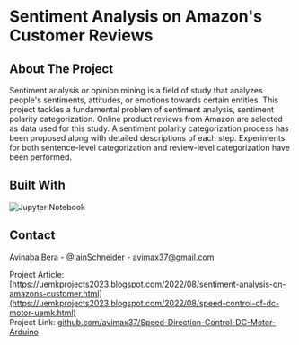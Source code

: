 # Sentiment Analysis on Amazon's Customer Reviews

## About The Project

Sentiment analysis or opinion mining is a field of study that analyzes people's sentiments, attitudes, or emotions towards certain entities. This project tackles a fundamental problem of sentiment analysis, sentiment polarity categorization. Online product reviews from Amazon are selected as data used for this study. A sentiment polarity categorization process has been proposed along with detailed descriptions of each step. Experiments for both sentence-level categorization and review-level categorization have been performed.

## Built With

![Jupyter Notebook](https://img.shields.io/badge/jupyter-%23FA0F00.svg?style=for-the-badge&logo=jupyter&logoColor=white)

## Contact

Avinaba Bera - [@IainSchneider](https://twitter.com/IainSchneider) - avimax37@gmail.com<br>

Project Article: [https://uemkprojects2023.blogspot.com/2022/08/sentiment-analysis-on-amazons-customer.html](https://uemkprojects2023.blogspot.com/2022/08/speed-control-of-dc-motor-uemk.html)<br>
Project Link: [github.com/avimax37/Speed-Direction-Control-DC-Motor-Arduino](https://github.com/avimax37/Speed-Direction-Control-DC-Motor-Arduino)
